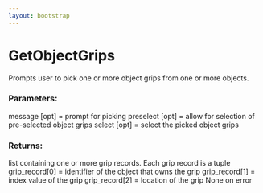 ```yaml
---
layout: bootstrap
---
```


# GetObjectGrips

Prompts user to pick one or more object grips from one or more objects.
        

### Parameters:

message [opt] = prompt for picking
preselect [opt] = allow for selection of pre-selected object grips
select [opt] = select the picked object grips
        

### Returns:


list containing one or more grip records. Each grip record is a tuple
  grip_record[0] = identifier of the object that owns the grip
  grip_record[1] = index value of the grip
  grip_record[2] = location of the grip
None on error
        
